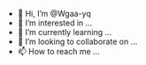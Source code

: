 - 👋 Hi, I’m @Wgaa-yq
- 👀 I’m interested in ...
- 🌱 I’m currently learning ...
- 💞️ I’m looking to collaborate on ...
- 📫 How to reach me ...

<!---
Wgaa-yq/Wgaa-yq is a ✨ special ✨ repository because its `README.md` (this file) appears on your GitHub profile.
You can click the Preview link to take a look at your changes.
--->
